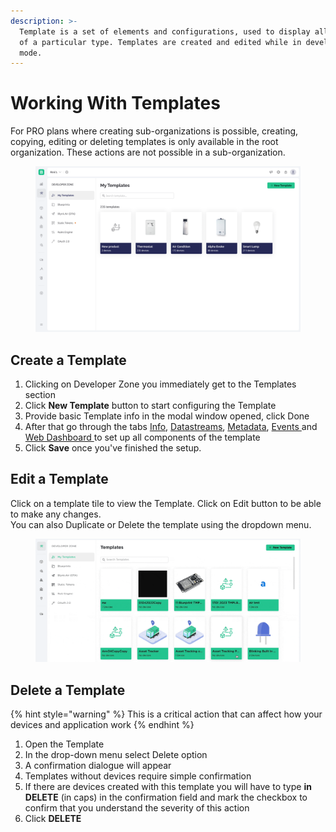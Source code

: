 ```yaml
---
description: >-
  Template is a set of elements and configurations, used to display all Devices
  of a particular type. Templates are created and edited while in developer
  mode.
---
```


# Working With Templates

For PRO plans where creating sub-organizations is possible, creating, copying, editing or deleting templates is only available in the root organization. These actions are not possible in a sub-organization.

<figure><img src="../../.gitbook/assets/21-working with templates 1.png" alt=""><figcaption></figcaption></figure>

## Create a Template

1. Clicking on Developer Zone you immediately get to the Templates section
2. Click **New Template** button to start configuring the Template
3. Provide basic Template info in the modal window opened, click Done
4. After that go through the tabs [Info](info/), [Datastreams](datastreams/), [Metadata](metadata/), [Events ](events/)and [Web Dashboard ](dashboard/)to set up all components of the template
5. Click **Save** once you've finished the setup.

## Edit a Template

Click on a template tile to view the Template. Click on Edit button to be able to make any changes.\
You can also Duplicate or Delete the template using the dropdown menu.

<figure><img src="../../.gitbook/assets/22-working with templates-edit.gif" alt=""><figcaption></figcaption></figure>

## Delete a Template

{% hint style="warning" %}
This is a critical action that can affect how your devices and application work
{% endhint %}

1. Open the Template&#x20;
2. In the drop-down menu select Delete option
3. A confirmation dialogue will appear
4. Templates without devices require simple confirmation
5. If there are devices created with this template you will have to type **in DELETE** (in caps) in the confirmation field and mark the checkbox to confirm that you understand the severity of this action
6. Click **DELETE**
